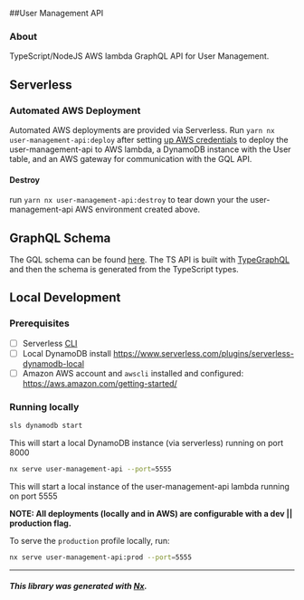 ##User Management API

### About
TypeScript/NodeJS AWS lambda GraphQL API for User Management.

## Serverless

### Automated AWS Deployment
Automated AWS deployments are provided via Serverless. Run `yarn nx user-management-api:deploy` after 
setting [up AWS credentials](https://www.serverless.com/framework/docs/providers/aws/guide/deploying/) to deploy the user-management-api to AWS lambda, a DynamoDB instance with the 
User table, and an AWS gateway for communication with the GQL API.

#### Destroy
run `yarn nx user-management-api:destroy` to tear down your the user-management-api AWS environment created above.
 
## GraphQL Schema

The GQL schema can be found [here](./src/graphql/schema.graphql). The TS API is built with 
[TypeGraphQL](https://typegraphql.com/) and then the schema is generated from the TypeScript types. 


## Local Development
### Prerequisites
- [ ] Serverless [CLI](https://serverless.com/framework/docs/getting-started/)
- [ ] Local DynamoDB install https://www.serverless.com/plugins/serverless-dynamodb-local
- [ ] Amazon AWS account and `awscli` installed and configured: <https://aws.amazon.com/getting-started/>

### Running locally
```bash
sls dynamodb start 
```
This will start a local DynamoDB instance (via serverless) running on port 8000 

```bash
nx serve user-management-api --port=5555
```
This will start a local instance of the user-management-api lambda running on port 5555




**NOTE: All deployments (locally and in AWS) are configurable with a dev || production flag.**

To serve the `production` profile locally, run:
 
```bash
nx serve user-management-api:prod --port=5555
```


---
##### This library was generated with [Nx](https://nx.dev).

